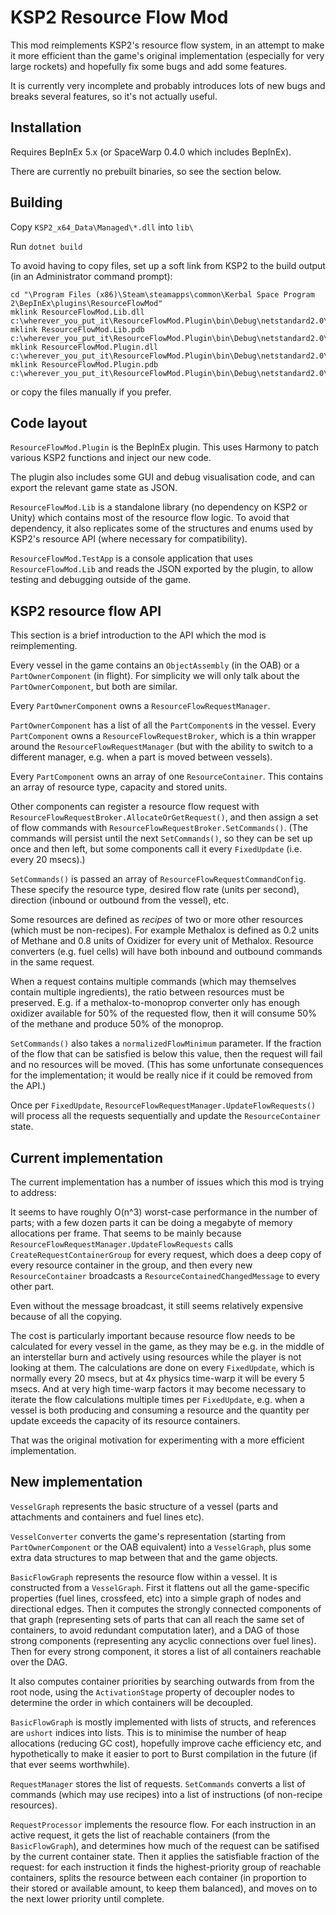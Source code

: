 # KSP2 Resource Flow Mod

This mod reimplements KSP2's resource flow system, in an attempt to make it more efficient than the game's original
implementation (especially for very large rockets) and hopefully fix some bugs and add some features.

It is currently very incomplete and probably introduces lots of new bugs and breaks several features,
so it's not actually useful.

## Installation

Requires BepInEx 5.x (or SpaceWarp 0.4.0 which includes BepInEx).

There are currently no prebuilt binaries, so see the section below.

## Building

Copy `KSP2_x64_Data\Managed\*.dll` into `lib\`

Run `dotnet build`

To avoid having to copy files, set up a soft link from KSP2 to the build output (in an Administrator command prompt):

```
cd "\Program Files (x86)\Steam\steamapps\common\Kerbal Space Program 2\BepInEx\plugins\ResourceFlowMod"
mklink ResourceFlowMod.Lib.dll c:\wherever_you_put_it\ResourceFlowMod.Plugin\bin\Debug\netstandard2.0\ResourceFlowMod.Lib.dll
mklink ResourceFlowMod.Lib.pdb c:\wherever_you_put_it\ResourceFlowMod.Plugin\bin\Debug\netstandard2.0\ResourceFlowMod.Lib.pdb
mklink ResourceFlowMod.Plugin.dll c:\wherever_you_put_it\ResourceFlowMod.Plugin\bin\Debug\netstandard2.0\ResourceFlowMod.Plugin.dll
mklink ResourceFlowMod.Plugin.pdb c:\wherever_you_put_it\ResourceFlowMod.Plugin\bin\Debug\netstandard2.0\ResourceFlowMod.Plugin.pdb
```

or copy the files manually if you prefer.

## Code layout

`ResourceFlowMod.Plugin` is the BepInEx plugin. This uses Harmony to patch various KSP2 functions and inject our new code.

The plugin also includes some GUI and debug visualisation code, and can export the relevant game state as JSON.

`ResourceFlowMod.Lib` is a standalone library (no dependency on KSP2 or Unity) which contains most of the resource flow logic.
To avoid that dependency, it also replicates some of the structures and enums used by KSP2's resource API (where necessary
for compatibility).

`ResourceFlowMod.TestApp` is a console application that uses `ResourceFlowMod.Lib` and reads the JSON exported by the plugin,
to allow testing and debugging outside of the game.

## KSP2 resource flow API

This section is a brief introduction to the API which the mod is reimplementing.

Every vessel in the game contains an `ObjectAssembly` (in the OAB) or a `PartOwnerComponent` (in flight).
For simplicity we will only talk about the `PartOwnerComponent`, but both are similar.

Every `PartOwnerComponent` owns a `ResourceFlowRequestManager`.

`PartOwnerComponent` has a list of all the `PartComponent`s in the vessel.
Every `PartComponent` owns a `ResourceFlowRequestBroker`, which is a thin wrapper around the `ResourceFlowRequestManager`
(but with the ability to switch to a different manager, e.g. when a part is moved between vessels).

Every `PartComponent` owns an array of one `ResourceContainer`. This contains an array of resource type, capacity and stored units.

Other components can register a resource flow request with `ResourceFlowRequestBroker.AllocateOrGetRequest()`,
and then assign a set of flow commands with `ResourceFlowRequestBroker.SetCommands()`. (The commands will persist
until the next `SetCommands()`, so they can be set up once and then left, but some components call it every `FixedUpdate`
(i.e. every 20 msecs).)

`SetCommands()` is passed an array of `ResourceFlowRequestCommandConfig`. These specify the resource type,
desired flow rate (units per second), direction (inbound or outbound from the vessel), etc.

Some resources are defined as _recipes_ of two or more other resources (which must be non-recipes).
For example Methalox is defined as 0.2 units of Methane and 0.8 units of Oxidizer for every unit of Methalox.
Resource converters (e.g. fuel cells) will have both inbound and outbound commands in the same request.

When a request contains multiple commands (which may themselves contain multiple ingredients),
the ratio between resources must be preserved. E.g. if a methalox-to-monoprop converter only has enough oxidizer
available for 50% of the requested flow, then it will consume 50% of the methane and produce 50% of the monoprop.

`SetCommands()` also takes a `normalizedFlowMinimum` parameter. If the fraction of the flow that can be satisfied
is below this value, then the request will fail and no resources will be moved.
(This has some unfortunate consequences for the implementation; it would be really nice if it could be removed
from the API.)

Once per `FixedUpdate`, `ResourceFlowRequestManager.UpdateFlowRequests()` will process all the requests sequentially
and update the `ResourceContainer` state.

## Current implementation

The current implementation has a number of issues which this mod is trying to address:

It seems to have roughly O(n^3) worst-case performance in the number of parts; with a few dozen parts it can be doing
a megabyte of memory allocations per frame. That seems to be mainly because `ResourceFlowRequestManager.UpdateFlowRequests`
calls `CreateRequestContainerGroup` for every request, which does a deep copy of every resource container in the group,
and then every new `ResourceContainer` broadcasts a `ResourceContainedChangedMessage` to every other part.

Even without the message broadcast, it still seems relatively expensive because of all the copying.

The cost is particularly important because resource flow needs to be calculated for every vessel in the game,
as they may be e.g. in the middle of an interstellar burn and actively using resources while the player is not looking
at them. The calculations are done on every `FixedUpdate`, which is normally every 20 msecs, but at 4x physics time-warp
it will be every 5 msecs.
And at very high time-warp factors it may become necessary to iterate the flow calculations multiple times per `FixedUpdate`,
e.g. when a vessel is both producing and consuming a resource and the quantity per update exceeds the capacity
of its resource containers.

That was the original motivation for experimenting with a more efficient implementation.

## New implementation

`VesselGraph` represents the basic structure of a vessel (parts and attachments and containers and fuel lines etc).

`VesselConverter` converts the game's representation (starting from `PartOwnerComponent` or
the OAB equivalent) into a `VesselGraph`, plus some extra data structures to map between that and the
game objects.

`BasicFlowGraph` represents the resource flow within a vessel. It is constructed from a `VesselGraph`.
First it flattens out all the game-specific properties (fuel lines, crossfeed, etc) into a simple graph of
nodes and directional edges.
Then it computes the strongly connected components of that graph (representing sets of parts that can all
reach the same set of containers, to avoid redundant computation later), and a DAG of those strong components
(representing any acyclic connections over fuel lines).
Then for every strong component, it stores a list of all containers reachable over the DAG.

It also computes container priorities by searching outwards from from the root node, using the `ActivationStage`
property of decoupler nodes to determine the order in which containers will be decoupled.

`BasicFlowGraph` is mostly implemented with lists of structs, and references are `ushort` indices into lists.
This is to minimise the number of heap allocations (reducing GC cost), hopefully improve cache efficiency etc,
and hypothetically to make it easier to port to Burst compilation in the future (if that ever seems worthwhile).

`RequestManager` stores the list of requests. `SetCommands` converts a list of commands (which may use recipes)
into a list of instructions (of non-recipe resources).

`RequestProcessor` implements the resource flow. For each instruction in an active request, it gets the list
of reachable containers (from the `BasicFlowGraph`), and determines how much of the request can be satifised
by the current container state. Then it applies the satisfiable fraction of the request: for each instruction
it finds the highest-priority group of reachable containers, splits the resource between each container (in
proportion to their stored or available amount, to keep them balanced), and moves on to the next lower
priority until complete.
